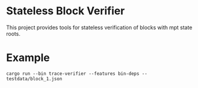 # Stateless Block Verifier

This project provides tools for stateless verification of blocks with mpt state roots.

# Example
```
cargo run --bin trace-verifier --features bin-deps -- testdata/block_1.json 
```